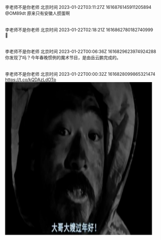 李老师不是你老师 北京时间 2023-01-22T03:11:27Z 1616876145911205894<br>@OM89dt 原来只有安徽人掼蛋啊<br><br><br>李老师不是你老师 北京时间 2023-01-22T02:18:21Z 1616862780182740999<br>🤔<br><br><br>李老师不是你老师 北京时间 2023-01-22T00:06:36Z 1616829623974924288<br>你发现了吗？今年春晚惯例的魔术节目，是由岳云鹏完成的。<br><br><br>李老师不是你老师 北京时间 2023-01-22T00:00:32Z 1616828099865321474<br>https://t.co/kQDAzLdOTp<br><img src='/temp/image/2023/y-Month-1/1616828099865321474_0.jpg' width='480' height='500'><br><br>